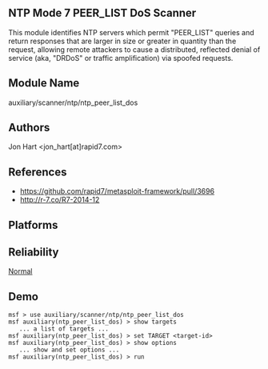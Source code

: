 ## NTP Mode 7 PEER_LIST DoS Scanner

This module identifies NTP servers which permit "PEER_LIST" 
queries and return responses that are larger in size or 
greater in quantity than the request, allowing remote 
attackers to cause a distributed, reflected denial of 
service (aka, "DRDoS" or traffic amplification) via spoofed 
requests.


## Module Name
auxiliary/scanner/ntp/ntp_peer_list_dos

## Authors
Jon Hart <jon_hart[at]rapid7.com>


## References
* https://github.com/rapid7/metasploit-framework/pull/3696
* http://r-7.co/R7-2014-12




## Platforms


## Reliability
[Normal](https://github.com/rapid7/metasploit-framework/wiki/Exploit-Ranking)

## Demo

```
msf > use auxiliary/scanner/ntp/ntp_peer_list_dos
msf auxiliary(ntp_peer_list_dos) > show targets
   ... a list of targets ...
msf auxiliary(ntp_peer_list_dos) > set TARGET <target-id>
msf auxiliary(ntp_peer_list_dos) > show options
   ... show and set options ...
msf auxiliary(ntp_peer_list_dos) > run
```
    
    
